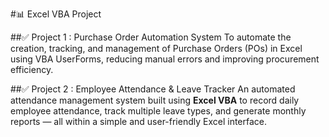 #📊 Excel VBA Project

##✅ Project 1 : Purchase Order Automation System
To automate the creation, tracking, and management of Purchase Orders (POs) in Excel using VBA UserForms, reducing manual errors and improving procurement efficiency.

##✅ Project 2 : Employee Attendance & Leave Tracker 
An automated attendance management system built using **Excel VBA** to record daily employee attendance, track multiple leave types, and generate monthly reports — all within a simple and user-friendly Excel interface.
